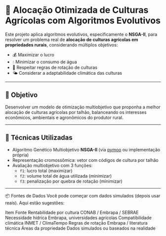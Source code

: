 # 🌾 Alocação Otimizada de Culturas Agrícolas com Algoritmos Evolutivos

Este projeto aplica algoritmos evolutivos, especificamente o **NSGA-II**, para resolver um problema real de **alocação de culturas agrícolas em propriedades rurais**, considerando múltiplos objetivos:

- 💰 Maximizar o lucro
- 💧 Minimizar o consumo de água
- 🔄 Respeitar regras de rotação de culturas
- 🌤️ Considerar a adaptabilidade climática das culturas

---

## 🚀 Objetivo

Desenvolver um modelo de otimização multiobjetivo que proponha a melhor alocação de culturas agrícolas por talhão, balanceando os interesses econômicos, ambientais e agronômicos do produtor rural.

---

## 🧠 Técnicas Utilizadas

- Algoritmo Genético Multiobjetivo **NSGA-II** (via [pymoo](https://pymoo.org/) ou implementação própria)
- Representação cromossômica: vetor com códigos de cultura por talhão
- Avaliação multiobjetivo com 3 funções:
  - `f1`: lucro total (maximizar)
  - `f2`: volume total de água utilizada (minimizar)
  - `f3`: penalização por quebra de rotação (minimizar)

---
📦 Fontes de Dados
Você pode começar com dados simulados (depois usar reais). Aqui estão sugestões:

Item	                        Fonte
Rentabilidade por cultura	    CONAB / Embrapa / SEBRAE
Necessidade hídrica	          Embrapa, universidades agrícolas
Compatibilidade climática	    INMET / ClimaTempo
Regras de rotação	            Embrapa / literatura técnica
Áreas da propriedade	        Dados simulados ou baseados na realidade
